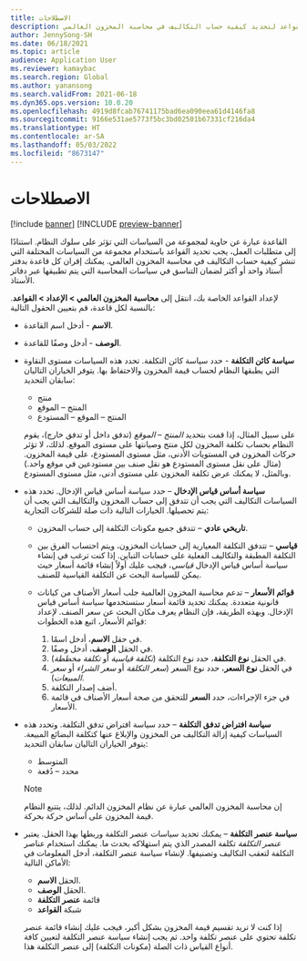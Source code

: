 ```yaml
---
title: الاصطلاحات
description: يصف هذا الموضوع كيفية إعداد القواعد لتحديد كيفية حساب التكاليف في محاسبة المخزون العالمي.
author: JennySong-SH
ms.date: 06/18/2021
ms.topic: article
audience: Application User
ms.reviewer: kamaybac
ms.search.region: Global
ms.author: yanansong
ms.search.validFrom: 2021-06-18
ms.dyn365.ops.version: 10.0.20
ms.openlocfilehash: 4919d8fcab76741175bad6ea090eea61d4146fa8
ms.sourcegitcommit: 9166e531ae5773f5bc3bd02501b67331cf216da4
ms.translationtype: HT
ms.contentlocale: ar-SA
ms.lasthandoff: 05/03/2022
ms.locfileid: "8673147"
---
```

# <a name="conventions"></a>الاصطلاحات

[!include [banner](../includes/banner.md)]
[!INCLUDE [preview-banner](../includes/preview-banner.md)]
<!--KFM: Preview until 4/30/2022 -->

القاعدة عبارة عن حاوية لمجموعة من السياسات التي تؤثر على سلوك النظام. استنادًا إلى متطلبات العمل، يجب تحديد القواعد باستخدام مجموعة من السياسات المختلفة التي تنشر كيفية حساب التكاليف في محاسبة المخزون العالمي. يمكنك إقران كل قاعدة بدفتر أستاذ واحد أو أكثر لضمان التناسق في سياسات المحاسبة التي يتم تطبيقها عبر دفاتر الأستاذ.

لإعداد القواعد الخاصة بك، انتقل إلى **محاسبة المخزون العالمي \> الإعداد \> القواعد**. بالنسبة لكل قاعدة، قم بتعيين الحقول التالية:

- **الاسم** - أدخل اسم القاعدة.
- **الوصف** - أدخل وصفًا للقاعدة.
- **سياسة كائن التكلفة** - حدد سياسة كائن التكلفة. تحدد هذه السياسات مستوى النقاوة التي يطبقها النظام لحساب قيمة المخزون والاحتفاظ بها. يتوفر الخياران التاليان سابقان التحديد:

    - منتج
    - المنتج – الموقع
    - المنتج – الموقع – المستودع

    على سبيل المثال، إذا قمت بتحديد *المنتج – الموقع* (تدفق داخل أو تدفق خارج)، يقوم النظام بحساب تكلفة المخزون لكل منتج وصيانتها على مستوى الموقع. لذلك، لا تؤثر حركات المخزون في المستويات الأدنى، مثل مستوى المستودع، على قيمة المخزون. (مثال على نقل مستوى المستودع هو نقل صنف بين مستودعين في موقع واحد.) وبالمثل، لا يمكنك عرض تكلفة المخزون على مستوى أدنى، مثل مستوى المستودع.

- **سياسة أساس قياس الإدخال** – حدد سياسة أساس قياس الإدخال. تحدد هذه السياسات التكاليف التي يجب أن تتدفق إلى حساب المخزون والتكاليف التي يجب أن يتم تحصيلها. الخيارات التالية ذات صلة للشركات التجارية:

    - **تاريخي عادي** – تتدفق جميع مكونات التكلفة إلى حساب المخزون.
    - **قياسي** – تتدفق التكلفة المعيارية إلى حسابات المخزون، ويتم احتساب الفرق بين التكلفة المطبقة والتكاليف الفعلية على حسابات التباين. إذا كنت ترغب في إنشاء سياسة أساس قياس الإدخال *قياسي*، فيجب عليك أولاً إنشاء قائمة أسعار حيث يمكن للسياسة البحث عن التكلفة القياسية للصنف.
    - **قوائم الأسعار** – تدعم محاسبة المخزون العالمية جلب أسعار الأصناف من كيانات قانونية متعددة. يمكنك تحديد قائمة أسعار ستستخدمها سياسة أساس قياس الإدخال. وبهذه الطريقة، فإن النظام يعرف مكان البحث عن سعر الصنف. لإعداد قوائم الأسعار‬، اتبع هذه الخطوات:

        1. في حقل **الاسم**، أدخل اسمًا.
        1. في الحقل **الوصف**، أدخل وصفًا.
        1. في الحقل **نوع التكلفة**، حدد نوع التكلفة (*تكلفة قياسية* أو *تكلفة مخططة*).
        1. في الحقل **نوع السعر**، حدد نوع السعر (*سعر التكلفة* أو *سعر الشراء* أو *سعر المبيعات*).
        1. أضف إصدار التكلفة.
        1. في جزء الإجراءات، حدد **السعر** للتحقق من صحة أسعار الأصناف في قائمة الأسعار.

- **سياسة افتراض تدفق التكلفة** – حدد سياسة افتراض تدفق التكلفة. وتحدد هذه السياسات كيفية إزالة التكاليف من المخزون والإبلاغ عنها كتكلفة البضائع المبيعة. يتوفر الخياران التاليان سابقان التحديد:

    - المتوسط
    - محدد – دُفعة

    > [!NOTE]
    > إن محاسبة المخزون العالمي عبارة عن نظام المخزون الدائم. لذلك، يتتبع النظام قيمة المخزون على أساس حركة بحركة.

- **سياسة عنصر التكلفة** – يمكنك تحديد سياسات عنصر التكلفة وربطها بهذا الحقل. يعتبر *عنصر التكلفة* تكلفة المصدر الذي يتم استهلاكه بحدث ما. يمكنك استخدام عناصر التكلفة لتعقب التكاليف وتصنيفها. لإنشاء سياسة عنصر التكلفة، أدخل المعلومات في الأماكن التالية:

    - الحقل **الاسم**.
    - الحقل **الوصف**.
    - قائمة **عنصر التكلفة**
    - شبكة **القواعد**

    إذا كنت لا تريد تقسيم قيمة المخزون بشكل أكبر، فيجب عليك إنشاء قائمة عنصر تكلفة تحتوي على عنصر تكلفة واحد. ثم يجب إنشاء سياسة عنصر التكلفة لتعيين كافة أنواع القياس ذات الصلة (مكونات التكلفة) إلى عنصر التكلفة هذا.
